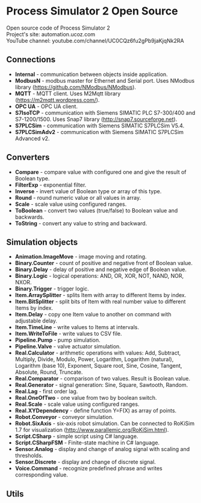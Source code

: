 # Process Simulator 2 Open Source

Open source code of Process Simulator 2  
Project's site: automation.ucoz.com  
YouTube channel: youtube.com/channel/UC0CQz6fu2gPb9jaKjqNk2RA

## Connections
* **Internal** - communication between objects inside application.
* **ModbusN** - modbus master for Ethernet and Serial port. Uses NModbus library (https://github.com/NModbus/NModbus).
* **MQTT** - MQTT client. Uses M2Mqtt library (https://m2mqtt.wordpress.com/).
* **OPC UA** - OPC UA client.
* **S7IsoTCP** - communication with Siemens SIMATIC PLC S7-300/400 and S7-1200/1500. Uses Snap7 library (http://snap7.sourceforge.net).
* **S7PLCSim** - communication with Siemens SIMATIC S7PLCSim V5.4.
* **S7PLCSimAdv2** - communication with Siemens SIMATIC S7PLCSim Advanced v2.

## Converters
* **Compare** - compare value with configured one and give the result of Boolean type.
* **FilterExp** - exponential filter.
* **Inverse** - invert value of Boolean type or array of this type.
* **Round** - round numeric value or all values in array.
* **Scale** - scale value using configured ranges.
* **ToBoolean** - convert two values (true/false) to Boolean value and backwards.
* **ToString** - convert any value to string and backward.

## Simulation objects
* **Animation.ImageMove** - image moving and rotating.
* **Binary.Counter** - count of positive and negative front of Boolean value.
* **Binary.Delay** - delay of positive and negative edge of Boolean value.
* **Binary.Logic** - logical operations: AND, OR, XOR, NOT, NAND, NOR, NXOR.
* **Binary.Trigger** - trigger logic.
* **Item.ArraySplitter** - splits Item with array to different Items by index.
* **Item.BitSplitter** - split bits of Item with real number value to different Items by index.
* **Item.Delay** - copy one Item value to another on command with adjustable delay.
* **Item.TimeLine** - write values to Items at intervals.
* **Item.WriteToFile** - write values to CSV file.
* **Pipeline.Pump** - pump simulation.
* **Pipeline.Valve** - valve actuator simulation.
* **Real.Calculator** - arithmetic operations with values: Add, Subtract, Multiply, Divide, Modulo, Power, Logarithm, Logarithm (natural), Logarithm (base 10), Exponent, Square root, Sine, Cosine, Tangent, Absolute, Round, Truncate.
* **Real.Comparator** - comparison of two values. Result is Boolean value.
* **Real.Generator** - signal generation: Sine, Square, Sawtooth, Random.
* **Real.Lag** - first order lag.
* **Real.OneOfTwo** - one value from two by boolean switch.
* **Real.Scale** - scale value using configured ranges.
* **Real.XYDependency** - define function Y=F(X) as array of points.
* **Robot.Conveyor** -  conveyor simulation.
* **Robot.SixAxis** - six-axis robot simulation. Can be connected to RoKiSim 1.7 for visualization (http://www.parallemic.org/RoKiSim.html).
* **Script.CSharp** - simple script using C# language.
* **Script.CSharpFSM** - Finite-state machine in C# language.
* **Sensor.Analog** - display and change of analog signal with scaling and thresholds.
* **Sensor.Discrete** - display and change of discrete signal.
* **Voice.Command** - recognize predefined phrase and writes corresponding value.

## Utils
